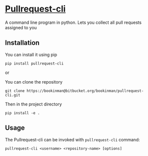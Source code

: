 # [Pullrequest-cli](https://libraries.io/pypi/pullrequest-cli)

A command line program in python. Lets you collect all pull requests assigned to you

## Installation

You can install it using pip

    pip install pullrequest-cli
    
or
    
You can clone the repository

    git clone https://bookinman@bitbucket.org/bookinman/pullrequest-cli.git

Then in the project directory

    pip install -e .

## Usage

The Pullrequest-cli can be invoked with `pullrequest-cli` command:
    
    pullrequest-cli <username> <repository-name> [options]
